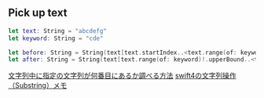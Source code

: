 ## Pick up text

```swift
let text: String = "abcdefg"
let keyword: String = "cde"

let before: String = String(text[text.startIndex..<text.range(of: keyword)!.lowerBound]) // ab
let after: String = String(text[text.range(of: keyword)!.upperBound..<text.endIndex]) // fg
```

[文字列中に指定の文字列が何番目にあるか調べる方法](https://ja.stackoverflow.com/questions/22838/%E6%96%87%E5%AD%97%E5%88%97%E4%B8%AD%E3%81%AB%E6%8C%87%E5%AE%9A%E3%81%AE%E6%96%87%E5%AD%97%E5%88%97%E3%81%8C%E4%BD%95%E7%95%AA%E7%9B%AE%E3%81%AB%E3%81%82%E3%82%8B%E3%81%8B%E8%AA%BF%E3%81%B9%E3%82%8B%E6%96%B9%E6%B3%95)
[swift4の文字列操作（Substring）メモ](https://qiita.com/MTattin/items/f97d1a51efd8eac109cf)
